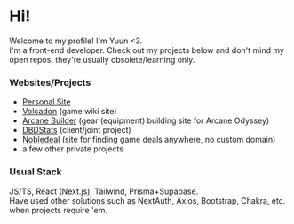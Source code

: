 # Hi!

Welcome to my profile! I'm Yuun <3.  
I'm a front-end developer. Check out my projects below and don't mind my open repos, they're usually obsolete/learning only.

### Websites/Projects

- [Personal Site](https://yuun.dev/)
- [Volcadon](https://volcadon.net/) (game wiki site)
- [Arcane Builder](https://arcanebuilder.vercel.app/) (gear (equipment) building site for Arcane Odyssey)
- [DBDStats](https://dbdstats.com) (client/joint project)
- [Nobledeal](https://nobledeal.vercel.app/) (site for finding game deals anywhere, no custom domain)
- a few other private projects

### Usual Stack

JS/TS, React (Next.js), Tailwind, Prisma+Supabase.  
Have used other solutions such as NextAuth, Axios, Bootstrap, Chakra, etc. when projects require 'em.
